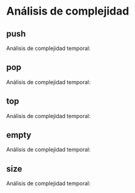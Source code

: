 # Análisis de complejidad

## push
Análisis de complejidad temporal:

## pop	
Análisis de complejidad temporal: 

## top
Análisis de complejidad temporal:

## empty
Análisis de complejidad temporal: 

## size
Análisis de complejidad temporal: 
